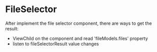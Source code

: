 # FileSelector

After implement the file selector component, there are ways to get the result: 
- ViewChild on the component and read 'fileModels.files' property
- listen to fileSelectorResult value changes

